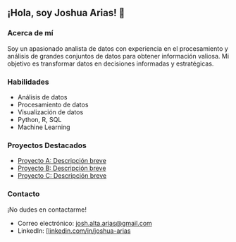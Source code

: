 ## ¡Hola, soy Joshua Arias! 👋

### Acerca de mí

Soy un apasionado analista de datos con experiencia en el procesamiento y análisis de grandes conjuntos de datos para obtener información valiosa. Mi objetivo es transformar datos en decisiones informadas y estratégicas. 

### Habilidades

- Análisis de datos
- Procesamiento de datos
- Visualización de datos
- Python, R, SQL
- Machine Learning

### Proyectos Destacados

- [Proyecto A: Descripción breve](enlace)
- [Proyecto B: Descripción breve](enlace)
- [Proyecto C: Descripción breve](enlace)

### Contacto

¡No dudes en contactarme!

- Correo electrónico: josh.alta.arias@gmail.com
- LinkedIn: [[linkedin.com/in/joshua-arias](https://www.linkedin.com/in/joshua-arias](https://www.linkedin.com/in/adri%C3%A1n-joshua-arias-altamirano-553377239/))

<!---
Joxarx/Joxarx is a ✨ special ✨ repository because its `README.md` (this file) appears on your GitHub profile.
You can click the Preview link to take a look at your changes.
--->
